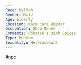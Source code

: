 ```yaml
---
Race: Hylian
Gender: Male
Age: Elderly
Location: Kara Kara Bazaar
Occupation: Shop Owner
Comments: Robsten's Rich Spices
Type: Medium
Sexuality: Heterosexual
---
```

 #npc 

